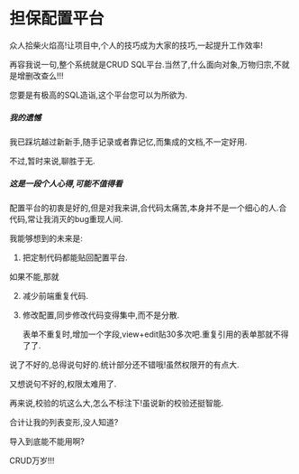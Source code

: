 # 担保配置平台
众人拾柴火焰高!让项目中,个人的技巧成为大家的技巧,一起提升工作效率!

再容我说一句,整个系统就是CRUD SQL平台.当然了,什么面向对象,万物归宗,不就是增删改查么!!!

您要是有极高的SQL造诣,这个平台您可以为所欲为.



##### 我的遗憾

我已踩坑越过新新手,随手记录或者靠记忆,而集成的文档,不一定好用.

不过,暂时来说,聊胜于无.



##### 这是一段个人心得,可能不值得看

配置平台的初衷是好的,但是对我来讲,合代码太痛苦,本身并不是一个细心的人.合代码,常让我消灭的bug重现人间.

我能够想到的未来是:

1. 把定制代码都能贴回配置平台.

如果不能,那就

2. 减少前端重复代码.

3. 修改配置,同步修改代码变得集中,而不是分散.

   表单不重复时,增加一个字段,view+edit贴30多次吧.重复引用的表单那就不得了了.

说了不好的,总得说句好的.统计部分还不错哦!虽然权限开的有点大.

又想说句不好的,权限太难用了.

再来说,校验的坑这么大,怎么不标注下!虽说新的校验还挺智能.

合计让我的列表变形,没人知道?

导入到底能不能用啊?



CRUD万岁!!!